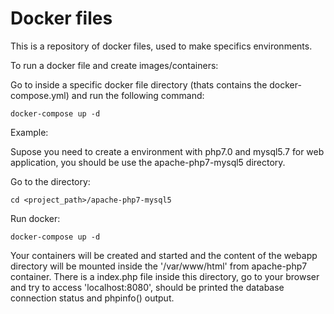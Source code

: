 # Docker files

This is a repository of docker files, used to make specifics environments.

To run a docker file and create images/containers:

Go to inside a specific docker file directory (thats contains the docker-compose.yml) and run the following command:

```
docker-compose up -d
```

Example:

Supose you need to create a environment with php7.0 and mysql5.7 for web application, you should be use the apache-php7-mysql5 directory.

Go to the directory:

```
cd <project_path>/apache-php7-mysql5
```

Run docker:

```
docker-compose up -d
```

Your containers will be created and started and the content of the webapp directory will be mounted inside the '/var/www/html' from apache-php7 container.
There is a index.php file inside this directory, go to your browser and try to access 'localhost:8080', should be printed the database connection status and phpinfo() output.
